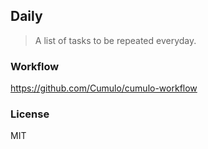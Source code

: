 
Daily
------

> A list of tasks to be repeated everyday.

### Workflow

https://github.com/Cumulo/cumulo-workflow

### License

MIT

